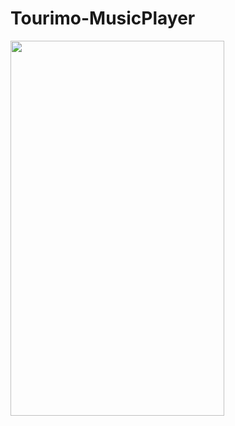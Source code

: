 # Tourimo-MusicPlayer

<img src="https://user-images.githubusercontent.com/70535911/91943293-98159680-ed11-11ea-9405-8c83f2e59dcc.png" height="600" width="342" align="center">
